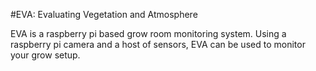 #EVA: Evaluating Vegetation and Atmosphere

EVA is a raspberry pi based grow room monitoring system. Using a raspberry pi camera and a
host of sensors, EVA can be used to monitor your grow setup.
